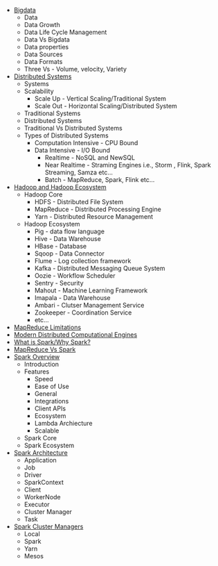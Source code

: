 * [Bigdata](https://github.com/malli3131/Spark_Tutorial/blob/master/Spark_Index.md)
  * Data
  * Data Growth
  * Data Life Cycle Management
  * Data Vs Bigdata
  * Data properties
  * Data Sources
  * Data Formats
  * Three Vs - Volume, velocity, Variety
* [Distributed Systems](https://github.com/malli3131/Spark_Tutorial/blob/master/Spark_Index.md)
  * Systems
  * Scalability
    * Scale Up - Vertical Scaling/Traditional System
    * Scale Out - Horizontal Scaling/Distributed System
  * Traditional Systems
  * Distributed Systems
  * Traditional Vs Distributed Systems
  * Types of Distributed Systems
    * Computation Intensive - CPU Bound
    * Data Intensive - I/O Bound
      * Realtime - NoSQL and NewSQL
      * Near Realtime - Straming Engines i.e., Storm , Flink, Spark Streaming, Samza etc...
      * Batch - MapReduce, Spark, Flink etc...
* [Hadoop and Hadoop Ecosystem](https://github.com/malli3131/Spark_Tutorial/blob/master/Spark_Index.md)
  * Hadoop Core
    * HDFS - Distributed File System
    * MapReduce - Distributed Processing Engine
    * Yarn - Distributed Resource Management
  * Hadoop Ecosystem
    * Pig - data flow language
    * Hive - Data Warehouse
    * HBase - Database
    * Sqoop - Data Connector
    * Flume - Log collection framework
    * Kafka - Distributed Messaging Queue System
    * Oozie - Workflow Scheduler
    * Sentry - Security
    * Mahout - Machine Learning Framework
    * Imapala - Data Warehouse
    * Ambari - Clutser Management Service
    * Zookeeper - Coordination Service
    * etc...
* [MapReduce Limitations](https://github.com/malli3131/Spark_Tutorial/blob/master/Spark_Index.md)
* [Modern Distributed Computational Engines](https://github.com/malli3131/Spark_Tutorial/blob/master/Spark_Index.md)
* [What is Spark/Why Spark?](https://github.com/malli3131/Spark_Tutorial/blob/master/Spark_Index.md)
* [MapReduce Vs Spark](https://github.com/malli3131/Spark_Tutorial/blob/master/Spark/Core/MapReduce_Spark.md)
* [Spark Overview](https://github.com/malli3131/Spark_Tutorial/blob/master/Spark_Index.md)
  * Introduction
  * Features
    * Speed
    * Ease of Use
    * General
    * Integrations
    * Client APIs
    * Ecosystem
    * Lambda Archiecture
    * Scalable
  * Spark Core
  * Spark Ecosystem
* [Spark Architecture](https://github.com/malli3131/Spark_Tutorial/blob/master/Spark_Index.md)
  * Application
  * Job
  * Driver
  * SparkContext
  * Client
  * WorkerNode
  * Executor
  * Cluster Manager
  * Task
* [Spark Cluster Managers](https://github.com/malli3131/Spark_Tutorial/blob/master/Spark_Index.md)
  * Local
  * Spark
  * Yarn
  * Mesos
